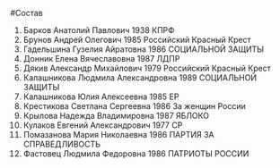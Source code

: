 #Состав
1. Барков Анатолий Павлович 1938 КПРФ
2. Брунов Андрей Олегович 1985 Российский Красный Крест
3. Гадельшина Гузелия Айратовна 1986 СОЦИАЛЬНОЙ ЗАЩИТЫ
4. Донник Елена Вячеславовна 1987 ЛДПР
5. Дякив Александр Михайлович 1979 Российский Красный Крест
6. Калашникова Людмила Александровна 1989 СОЦИАЛЬНОЙ ЗАЩИТЫ
7. Калашникова Юлия Алексеевна 1985 ЕР
8. Крестикова Светлана Сергеевна 1986 За женщин России
9. Крылова Надежда Владимировна 1987 ЯБЛОКО
10. Кулаков Евгений Александрович 1977 СР
11. Помазанова Мария Николаевна 1986 ПАРТИЯ ЗА СПРАВЕДЛИВОСТЬ
12. Фастовец Людмила Федоровна 1986 ПАТРИОТЫ РОССИИ
